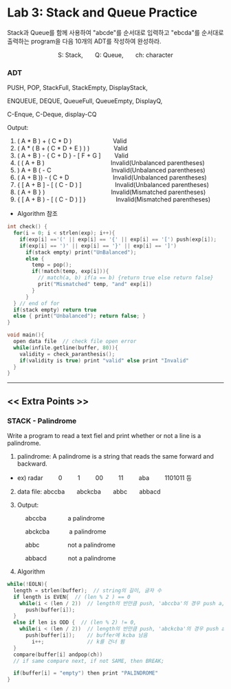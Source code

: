 # Lab 3: Stack and Queue Practice

Stack과 Queue를 함께 사용하여 "abcde"를 순서대로 입력하고 "ebcda"를 순서대로 출력하는 program을 다음 10개의 ADT를 작성하여 완성하라.

<p align="center">S: Stack,&emsp;&emsp;Q: Queue,&emsp;&emsp;ch: character</p>

### ADT
<p font-weight="bold">PUSH, POP, StackFull, StackEmpty, DisplayStack, </p>
<p font-weight="bold">ENQUEUE, DEQUE, QueueFull, QueueEmpty, DisplayQ, </p>
<p font-weight="bold">C-Enque, C-Deque, display-CQ</p>

Output:

1. ( A * B ) + ( C * D )&emsp;&emsp;&emsp;&emsp;&emsp;&emsp;&nbsp;&nbsp;&nbsp;Valid
2. ( A * ( B + ( C * D + E ) ) )&emsp;&emsp;&emsp;&emsp;Valid
3. ( A + B ) - { C + D } - [ F + G ]&emsp;&emsp;&nbsp;Valid
4. ( ( A + B )&emsp;&emsp;&emsp;&emsp;&emsp;&emsp;&emsp;&emsp;&emsp;&emsp;&emsp;Invalid(Unbalanced parentheses)
5. ) A + B ( - C&emsp;&emsp;&emsp;&emsp;&emsp;&emsp;&emsp;&emsp;&emsp;&emsp;Invalid(Unbalanced parentheses)
6. ( A + B )) - ( C + D&emsp;&emsp;&emsp;&emsp;&emsp;&emsp;&emsp;&nbsp;Invalid(Unbalanced parentheses)
7. { [ A + B ] - [ ( C - D ) ]&emsp;&emsp;&emsp;&emsp;&emsp;&nbsp;&nbsp;Invalid(Unbalanced parentheses)
8. ( A + B } )&emsp;&emsp;&emsp;&emsp;&emsp;&emsp;&emsp;&emsp;&emsp;&emsp;&emsp;Invalid(Mismatched parentheses)
9. { [ A + B ) - [ ( C - D ) ] }&emsp;&emsp;&emsp;&emsp;&emsp;Invalid(Mismatched parentheses)

  - Algorithm 참조

  ```cpp
  int check() {
    for(i = 0; i < strlen(exp); i++){
      if(exp[i] =='(' || exp[i] == '{' || exp[i] == '[') push(exp[i]);
      if(exp[i] == ')' || exp[i] == '}' || exp[i] == ']')
        if(stack empty) print("UnBalanced");
        else {
          temp = pop();
          if(!match(temp, exp[i])){ 
            // match(a, b) if(a == b) {return true else return false}
            prit("Mismatched" temp, "and" exp[i])
          }
        }
    } // end of for
    if(stack empty) return true
    else { print("Unbalanced"); return false; }
  }

  void main(){
    open data file  // check file open error
    while(infile.getline(buffer, 80)){ 
      validity = check_paranthesis();
      if(validity is true) print "valid" else print "Invalid"
    }
  }
  ```

---

## << Extra Points >>

### STACK - Palindrome

Write a program to read a text fiel and print whether or not a line is a palindrome.

1. palindrome: A palindrome is a string that reads the same forward and backward.
  - ex) radar &emsp;&emsp; 0 &emsp;&emsp; 1 &emsp;&emsp; 00 &emsp;&emsp; 11 &emsp;&emsp; aba &emsp;&emsp; 1101011 등

2. data file: abccba&emsp;&emsp;abckcba&emsp;&emsp;abbc&emsp;&emsp;abbacd

3. Output:

&emsp;&emsp;&emsp;abccba &emsp;&emsp;&emsp; a palindrome

&emsp;&emsp;&emsp;abckcba&emsp;&emsp;&emsp; a palindrome

&emsp;&emsp;&emsp;abbc&nbsp;&nbsp;&nbsp;&nbsp;&nbsp;&emsp;&emsp;&emsp; not a palindrome

&emsp;&emsp;&emsp;abbacd &emsp;&emsp;&emsp; not a palindrome

4. Algorithm
  ```cpp
  while(!EOLN){
    length = strlen(buffer);  // string의 길이, 글자 수
    if length is EVEN{  // (len % 2 ) == 0
      while(i < (len / 2))  // length의 반만큼 push, 'abccba'의 경우 push a, push b, push c.
        push(buffer[i]);
    }
    else if len is ODD {  // (len % 2) != 0,
      while(i < (len / 2))  // length의 반만큼 push, 'abckcba'의 경우 push a, push b, push c.
        push(buffer[i]);    // buffer에 kcba 남음
          i++;              // k를 건너 뜀
    }
    compare(buffer[i] andpop(ch))
    // if same compare next, if not SAME, then BREAK;

    if(buffer[i] = "empty") then print "PALINDROME"
  }
  ```
